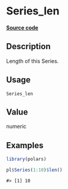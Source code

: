 
# Series_len

[**Source code**](https://github.com/pola-rs/r-polars/tree/0580dbe189881934960c63979bf59fc3448a21dc/R/#L)

## Description

Length of this Series.

## Usage

<pre><code class='language-R'>Series_len
</code></pre>

## Value

numeric

## Examples

``` r
library(polars)

pl$Series(1:10)$len()
```

    #> [1] 10
